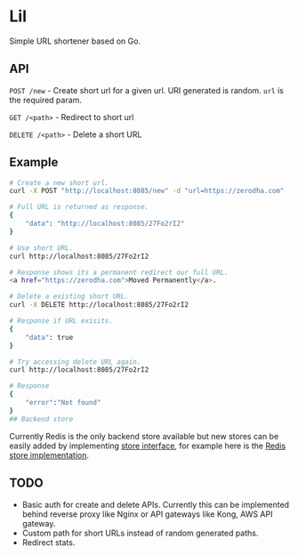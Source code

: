 # Lil

Simple URL shortener based on Go.

## API

`POST /new`         - Create short url for a given url. URI generated is random. `url` is the required param.

`GET /<path>`       - Redirect to short url

`DELETE /<path>`    - Delete a short URL

## Example

```sh
# Create a new short url.
curl -X POST "http://localhost:8085/new" -d "url=https://zerodha.com"

# Full URL is returned as response.
{
    "data": "http://localhost:8085/27Fo2rI2"
}

# Use short URL.
curl http://localhost:8085/27Fo2rI2

# Response shows its a permanent redirect our full URL.
<a href="https://zerodha.com">Moved Permanently</a>.

# Delete a existing short URL.
curl -X DELETE http://localhost:8085/27Fo2rI2

# Response if URL exisits.
{
    "data": true
}

# Try accessing delete URL again.
curl http://localhost:8085/27Fo2rI2

# Response
{
    "error":"Not found"
}
## Backend store
```

Currently Redis is the only backend store available but new stores can be easily
added by implementing [store interface](store/store.go), for example here is the
[Redis store implementation](store/redis/store.go).

## TODO

- Basic auth for create and delete APIs. Currently this can be implemented
  behind reverse proxy like Nginx or API gateways like Kong, AWS API gateway.
- Custom path for short URLs instead of random generated paths.
- Redirect stats.
